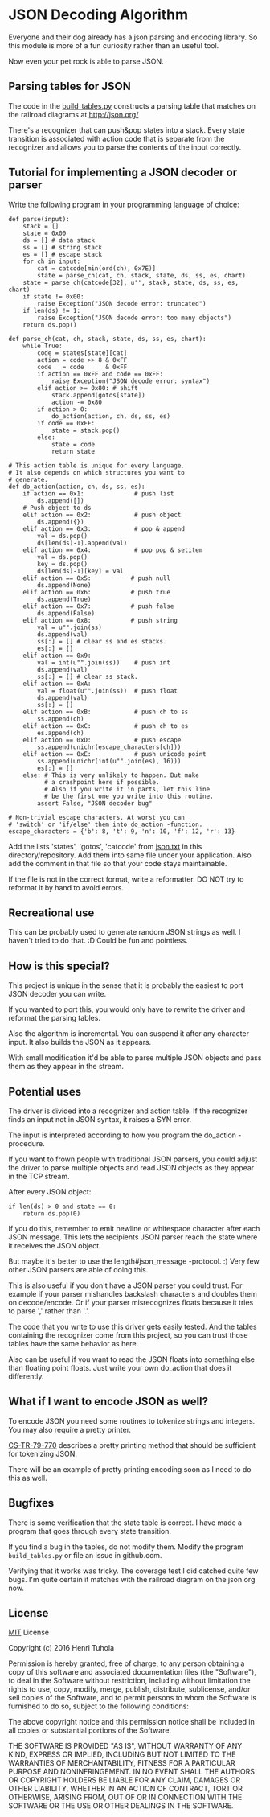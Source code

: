 # JSON Decoding Algorithm

Everyone and their dog already has a json parsing and
encoding library. So this module is more of a fun curiosity
rather than an useful tool. 

Now even your pet rock is able to parse JSON.

## Parsing tables for JSON

The code in the [build_tables.py](build_tables.py)
constructs a parsing table that matches on the railroad
diagrams at http://json.org/

There's a recognizer that can push&pop states into a stack.
Every state transition is associated with action code that
is separate from the recognizer and allows you to parse the
contents of the input correctly.

## Tutorial for implementing a JSON decoder or parser

Write the following program in your programming language
of choice:

    def parse(input):
        stack = []
        state = 0x00
        ds = [] # data stack
        ss = [] # string stack
        es = [] # escape stack
        for ch in input:
            cat = catcode[min(ord(ch), 0x7E)]
            state = parse_ch(cat, ch, stack, state, ds, ss, es, chart)
        state = parse_ch(catcode[32], u'', stack, state, ds, ss, es, chart)
        if state != 0x00:
            raise Exception("JSON decode error: truncated")
        if len(ds) != 1:
            raise Exception("JSON decode error: too many objects")
        return ds.pop()

    def parse_ch(cat, ch, stack, state, ds, ss, es, chart):
        while True:
            code = states[state][cat]
            action = code >> 8 & 0xFF
            code   = code      & 0xFF
            if action == 0xFF and code == 0xFF:
                raise Exception("JSON decode error: syntax")
            elif action >= 0x80: # shift
                stack.append(gotos[state])
                action -= 0x80
            if action > 0:
                do_action(action, ch, ds, ss, es)
            if code == 0xFF:
                state = stack.pop()
            else:
                state = code
                return state

    # This action table is unique for every language.
    # It also depends on which structures you want to
    # generate.
    def do_action(action, ch, ds, ss, es):
        if action == 0x1:              # push list
            ds.append([])
        # Push object to ds
        elif action == 0x2:            # push object
            ds.append({})
        elif action == 0x3:            # pop & append
            val = ds.pop()
            ds[len(ds)-1].append(val)
        elif action == 0x4:            # pop pop & setitem
            val = ds.pop()
            key = ds.pop()
            ds[len(ds)-1][key] = val
        elif action == 0x5:           # push null
            ds.append(None)
        elif action == 0x6:           # push true
            ds.append(True)
        elif action == 0x7:           # push false
            ds.append(False)
        elif action == 0x8:           # push string
            val = u"".join(ss)
            ds.append(val)
            ss[:] = [] # clear ss and es stacks.
            es[:] = []
        elif action == 0x9:
            val = int(u"".join(ss))    # push int
            ds.append(val)
            ss[:] = [] # clear ss stack.
        elif action == 0xA:
            val = float(u"".join(ss))  # push float
            ds.append(val)
            ss[:] = []
        elif action == 0xB:            # push ch to ss
            ss.append(ch)
        elif action == 0xC:            # push ch to es
            es.append(ch)
        elif action == 0xD:            # push escape
            ss.append(unichr(escape_characters[ch]))
        elif action == 0xE:            # push unicode point
            ss.append(unichr(int(u"".join(es), 16)))
            es[:] = []
        else: # This is very unlikely to happen. But make
              # a crashpoint here if possible.
              # Also if you write it in parts, let this line
              # be the first one you write into this routine.
            assert False, "JSON decoder bug"

    # Non-trivial escape characters. At worst you can
    # 'switch' or 'if/else' them into do_action -function.
    escape_characters = {'b': 8, 't': 9, 'n': 10, 'f': 12, 'r': 13}

Add the lists 'states', 'gotos', 'catcode' from
[json.txt](json.txt)
in this directory/repository. Add them into same file under
your application. Also add the comment in that file so that
your code stays maintainable.

If the file is not in the correct format, write a reformatter. DO
NOT try to reformat it by hand to avoid errors.

## Recreational use

This can be probably used to generate random JSON strings as
well. I haven't tried to do that. :D Could be fun and
pointless.

## How is this special?

This project is unique in the sense that it is probably the
easiest to port JSON decoder you can write.

If you wanted to port this, you would only have to rewrite
the driver and reformat the parsing tables.

Also the algorithm is incremental. You can suspend it after
any character input. It also builds the JSON as it appears.

With small modification it'd be able to parse multiple JSON
objects and pass them as they appear in the stream.

## Potential uses

The driver is divided into a recognizer and action table. If
the recognizer finds an input not in JSON syntax, it raises
a SYN error.

The input is interpreted according to how you program the
do_action -procedure.

If you want to frown people with traditional JSON parsers,
you could adjust the driver to parse multiple objects and
read JSON objects as they appear in the TCP stream.

After every JSON object:

    if len(ds) > 0 and state == 0:
        return ds.pop(0)

If you do this, remember to emit newline or whitespace
character after each JSON message. This lets the recipients
JSON parser reach the state where it receives the JSON
object.

But maybe it's better to use the length#json_message
-protocol. :) Very few other JSON parsers are able of doing
this.

This is also useful if you don't have a JSON parser you
could trust. For example if your parser mishandles backslash
characters and doubles them on decode/encode. Or if your
parser misrecognizes floats because it tries to parse ','
rather than '.'.

The code that you write to use this driver gets easily
tested. And the tables containing the recognizer come from
this project, so you can trust those tables have the same
behavior as here.

Also can be useful if you want to read the JSON floats into
something else than floating point floats. Just write your
own do_action that does it differently.

## What if I want to encode JSON as well?

To encode JSON you need some routines to tokenize strings
and integers. You may also require a pretty printer.

[CS-TR-79-770](http://i.stanford.edu/TR/CS-TR-79-770.html)
describes a pretty printing method that should be sufficient
for tokenizing JSON.

There will be an example of pretty
printing encoding soon as I need to do this as well.

## Bugfixes

There is some verification that the state table is correct.
I have made a program that goes through every state
transition.

If you find a bug in the tables, do not modify them. Modify
the program `build_tables.py` or file an issue in github.com.

Verifying that it works was tricky. The coverage test
I did catched quite few bugs. I'm quite certain it matches
with the railroad diagram on the json.org now.

## License

[MIT](LICENSE.md) License

Copyright (c) 2016 Henri Tuhola

Permission is hereby granted, free of charge, to any person obtaining a copy of this software and associated documentation files (the "Software"), to deal in the Software without restriction, including without limitation the rights to use, copy, modify, merge, publish, distribute, sublicense, and/or sell copies of the Software, and to permit persons to whom the Software is furnished to do so, subject to the following conditions:

The above copyright notice and this permission notice shall be included in all copies or substantial portions of the Software.

THE SOFTWARE IS PROVIDED "AS IS", WITHOUT WARRANTY OF ANY KIND, EXPRESS OR IMPLIED, INCLUDING BUT NOT LIMITED TO THE WARRANTIES OF MERCHANTABILITY, FITNESS FOR A PARTICULAR PURPOSE AND NONINFRINGEMENT. IN NO EVENT SHALL THE AUTHORS OR COPYRIGHT HOLDERS BE LIABLE FOR ANY CLAIM, DAMAGES OR OTHER LIABILITY, WHETHER IN AN ACTION OF CONTRACT, TORT OR OTHERWISE, ARISING FROM, OUT OF OR IN CONNECTION WITH THE SOFTWARE OR THE USE OR OTHER DEALINGS IN THE SOFTWARE.
